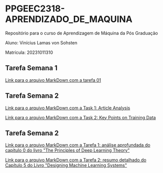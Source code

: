 # PPGEEC2318-APRENDIZADO_DE_MAQUINA
Repositório para o curso de Aprendizagem de Máquina da Pós Graduação

Aluno: Vinícius Lamas von Sohsten


Matrícula: 20231011310


## Tarefa Semana 1
[Link para o arquivo MarkDown com a tarefa 01](https://github.com/vinivon/PPGEEC2318-APRENDIZADO_DE_MAQUINA/blob/main/Summary%20Chip%20Huyen.md)

## Tarefa Semana 2
[Link para o arquivo MarkDown com a Task 1: Article Analysis](https://github.com/vinivon/PPGEEC2318-APRENDIZADO_DE_MAQUINA/blob/main/Task%201%20Article%20Analysis.md)

[Link para o arquivo MarkDown com a Task 2: Key Points on Training Data](https://github.com/vinivon/PPGEEC2318-APRENDIZADO_DE_MAQUINA/blob/main/Task%202%20Key%20points%20Chapter%204.md)

## Tarefa Semana 2
[Link para o arquivo MarkDown com a Tarefa 1: análise aprofundada do capítulo 0 do livro "The Principles of Deep Learning Theory"](https://github.com/vinivon/PPGEEC2318-APRENDIZADO_DE_MAQUINA/blob/main/Semana%203%20-%20tarefa%201.md)

[Link para o arquivo MarkDown com a Tarefa 2:  resumo detalhado do Capítulo 5 do Livro "Designing Machine Learning Systems"](https://github.com/vinivon/PPGEEC2318-APRENDIZADO_DE_MAQUINA/blob/main/Semana%203%20-%20tarefa%202.md)
